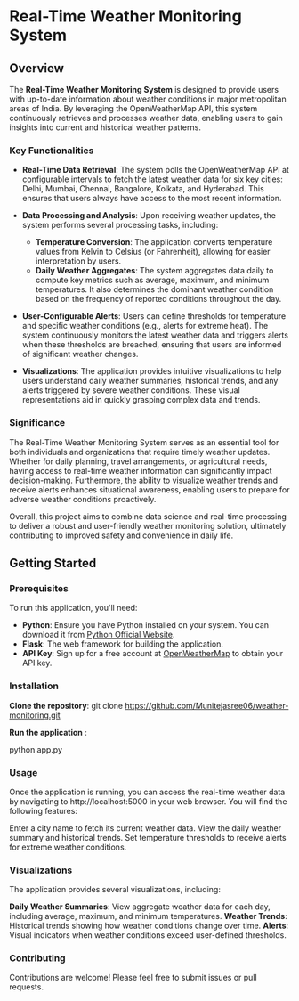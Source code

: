 # Real-Time Weather Monitoring System

## Overview
The **Real-Time Weather Monitoring System** is designed to provide users with up-to-date information about weather conditions in major metropolitan areas of India. By leveraging the OpenWeatherMap API, this system continuously retrieves and processes weather data, enabling users to gain insights into current and historical weather patterns.

### Key Functionalities
- **Real-Time Data Retrieval**: The system polls the OpenWeatherMap API at configurable intervals to fetch the latest weather data for six key cities: Delhi, Mumbai, Chennai, Bangalore, Kolkata, and Hyderabad. This ensures that users always have access to the most recent information.
  
- **Data Processing and Analysis**: Upon receiving weather updates, the system performs several processing tasks, including:
  - **Temperature Conversion**: The application converts temperature values from Kelvin to Celsius (or Fahrenheit), allowing for easier interpretation by users.
  - **Daily Weather Aggregates**: The system aggregates data daily to compute key metrics such as average, maximum, and minimum temperatures. It also determines the dominant weather condition based on the frequency of reported conditions throughout the day.

- **User-Configurable Alerts**: Users can define thresholds for temperature and specific weather conditions (e.g., alerts for extreme heat). The system continuously monitors the latest weather data and triggers alerts when these thresholds are breached, ensuring that users are informed of significant weather changes.

- **Visualizations**: The application provides intuitive visualizations to help users understand daily weather summaries, historical trends, and any alerts triggered by severe weather conditions. These visual representations aid in quickly grasping complex data and trends.

### Significance
The Real-Time Weather Monitoring System serves as an essential tool for both individuals and organizations that require timely weather updates. Whether for daily planning, travel arrangements, or agricultural needs, having access to real-time weather information can significantly impact decision-making. Furthermore, the ability to visualize weather trends and receive alerts enhances situational awareness, enabling users to prepare for adverse weather conditions proactively.

Overall, this project aims to combine data science and real-time processing to deliver a robust and user-friendly weather monitoring solution, ultimately contributing to improved safety and convenience in daily life.

## Getting Started

### Prerequisites
To run this application, you'll need:
- **Python**: Ensure you have Python installed on your system. You can download it from [Python Official Website](https://www.python.org/).
- **Flask**: The web framework for building the application.
- **API Key**: Sign up for a free account at [OpenWeatherMap](https://openweathermap.org/) to obtain your API key.

### Installation
 **Clone the repository**:
  git clone https://github.com/Munitejasree06/weather-monitoring.git

 **Run the application** :

python app.py

### Usage
Once the application is running, you can access the real-time weather data by navigating to http://localhost:5000 in your web browser. You will find the following features:

Enter a city name to fetch its current weather data.
View the daily weather summary and historical trends.
Set temperature thresholds to receive alerts for extreme weather conditions.
### Visualizations
The application provides several visualizations, including:

**Daily Weather Summaries**: View aggregate weather data for each day, including average, maximum, and minimum temperatures.
**Weather Trends**: Historical trends showing how weather conditions change over time.
**Alerts**: Visual indicators when weather conditions exceed user-defined thresholds.

### Contributing
Contributions are welcome! Please feel free to submit issues or pull requests.
